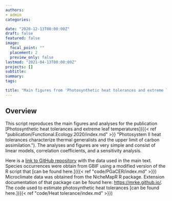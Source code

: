 ```yaml
---
authors:
- admin
categories:

date: "2020-12-13T00:00:00Z"
draft: false
featured: false
image:
  focal_point: ""
  placement: 2
  preview_only: false
lastmod: "2021-04-13T00:00:00Z"
projects: []
subtitle: 
summary: 
tags:

title: "Main figures from 'Photosynthetic heat tolerances and extreme leaf temperatures' publication"
---
```


## Overview
This script reproduces the main figures and analyses for the publication [Photosynthetic heat tolerances and extreme leaf temperatures]({{< ref "publication/Functional.Ecology.2020/index.md" >}} "Photosystem II heat tolerances characterize thermal generalists and the upper limit of carbon assimilation."). The analyses and figures are very simple and consist of linear models, correlation coefficients, and a sensitivity analysis. 


Here is a [link to GitHub repository](https://github.com/tmoreperez/XLeaf.temp.and.Heat.tolerance) with the data used in the main text. Species occurrences were obtain from GBIF using a modified version of the R script that [can be found here.]({{< ref "code/PGaCER/index.md" >}}) Microclimate data was obtained from the NicheMapR R package. Extension documentation of that package can be found here: https://mrke.github.io/. The code used to estimate photosynthetic heat tolerances [can be found here.]({{< ref "code/Heat tolerance/index.md" >}}) 


